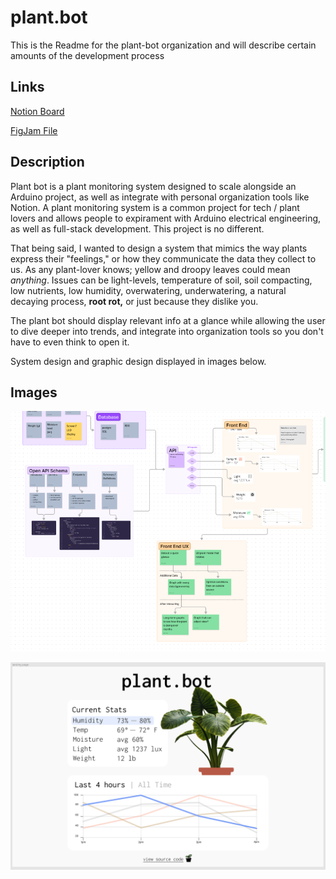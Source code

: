 # plant.bot

This is the Readme for the plant-bot organization and will describe certain amounts of the development process

## Links
[Notion Board](https://abiding-rise-dc1.notion.site/plant-bot-765d753a7fcd4434970d21457e9918ee)

[FigJam File](https://www.figma.com/file/49UfrwzaDuU4HBBovxP2ve/plant.bot?node-id=0%3A1)

## Description

Plant bot is a plant monitoring system designed to scale alongside an Arduino project, as well as integrate with personal organization tools like Notion. A plant monitoring system is a common project for tech / plant lovers and allows people to expirament with Arduino electrical engineering, as well as full-stack development. This project is no different.

That being said, I wanted to design a system that mimics the way plants express their "feelings," or how they communicate the data they collect to us. As any plant-lover knows; yellow and droopy leaves could mean _anything_. Issues can be light-levels, temperature of soil, soil compacting, low nutrients, low humidity, overwatering, underwatering, a natural decaying process, **root rot,** or just because they dislike you.

The plant bot should display relevant info at a glance while allowing the user to dive deeper into trends, and integrate into organization tools so you don't have to even think to open it.

System design and graphic design displayed in images below.

## Images
![System Design](https://github.com/plant-bot/.github/blob/main/img/figjam_board.png "System Design done in FigJam")

![Graphic Design](https://github.com/plant-bot/.github/blob/main/img/landingpage.png "Graphic Design done in Figma")
